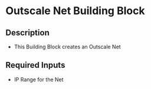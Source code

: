# Outscale Net Building Block
## Description
- This Building Block creates an Outscale Net

## Required Inputs
- IP Range for the Net